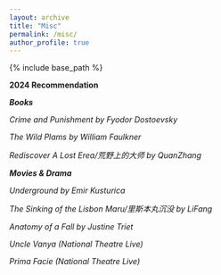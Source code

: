 ```yaml
---
layout: archive
title: "Misc"
permalink: /misc/
author_profile: true
---
```


{% include base_path %}

**2024 Recommendation**

***Books***

*Crime and Punishment by Fyodor Dostoevsky*

*The Wild Plams by William Faulkner*

*Rediscover A Lost Erea/荒野上的大师 by QuanZhang*

***Movies & Drama***

*Underground by Emir Kusturica*

*The Sinking of the Lisbon Maru/里斯本丸沉没 by LiFang*

*Anatomy of a Fall by Justine Triet*

*Uncle Vanya (National Theatre Live)*

*Prima Facie (National Theatre Live)*
